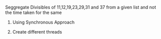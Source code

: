 Seggregate Divisibles of 11,12,19,23,29,31 and 37 from a given list and not the time taken for the same

1. Using Synchronous Approach

2. Create different threads 
